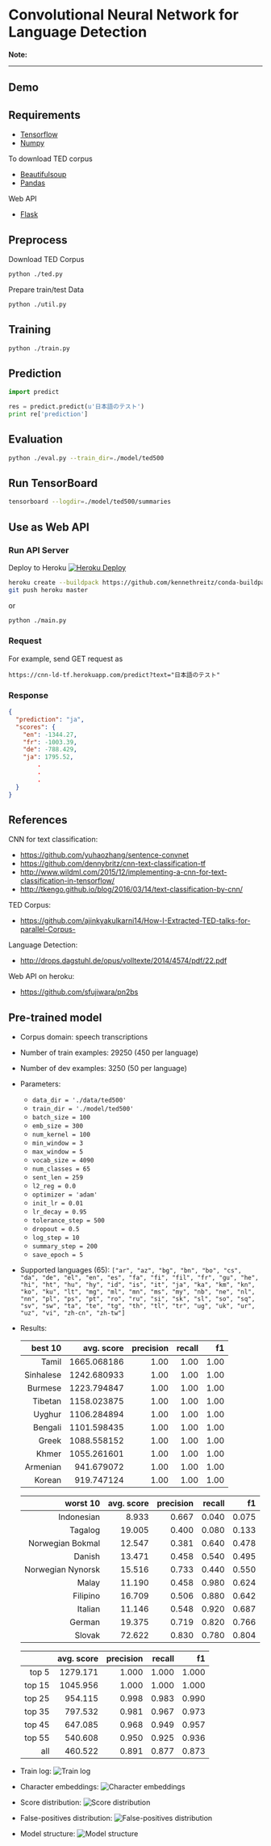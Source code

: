 # Convolutional Neural Network for Language Detection

**Note:** 

---

## Demo


## Requirements

- [Tensorflow](https://www.tensorflow.org/)
- [Numpy](http://www.numpy.org/)

To download TED corpus

- [Beautifulsoup](https://www.crummy.com/software/BeautifulSoup/bs4/doc/)
- [Pandas](http://pandas.pydata.org/)

Web API

- [Flask]()

## Preprocess

Download TED Corpus
```sh
python ./ted.py
```

Prepare train/test Data  
```sh
python ./util.py
```

## Training

```sh
python ./train.py
```

## Prediction

```python
import predict

res = predict.predict(u'日本語のテスト')
print re['prediction']
```

## Evaluation

```sh
python ./eval.py --train_dir=./model/ted500
```

## Run TensorBoard

```sh
tensorboard --logdir=./model/ted500/summaries
```

## Use as Web API

### Run API Server

Deploy to Heroku 
[![Heroku Deploy](https://www.herokucdn.com/deploy/button.png)](https://heroku.com/deploy)
```sh
heroku create --buildpack https://github.com/kennethreitz/conda-buildpack.git cnn-ld-tf
git push heroku master
```

or
```sh
python ./main.py
```

### Request

For example, send GET request as

```
https://cnn-ld-tf.herokuapp.com/predict?text="日本語のテスト"
```

### Response

```json
{
  "prediction": "ja", 
  "scores": {
    "en": -1344.27,
    "fr": -1003.39,  
    "de": -788.429, 
    "ja": 1795.52,
        .
        .
        .
  }
}
```

## References

CNN for text classification:

* https://github.com/yuhaozhang/sentence-convnet
* https://github.com/dennybritz/cnn-text-classification-tf
* http://www.wildml.com/2015/12/implementing-a-cnn-for-text-classification-in-tensorflow/
* http://tkengo.github.io/blog/2016/03/14/text-classification-by-cnn/

TED Corpus:

* https://github.com/ajinkyakulkarni14/How-I-Extracted-TED-talks-for-parallel-Corpus-

Language Detection:

* http://drops.dagstuhl.de/opus/volltexte/2014/4574/pdf/22.pdf

Web API on heroku:

* https://github.com/sfujiwara/pn2bs


## Pre-trained model

* Corpus domain: speech transcriptions
* Number of train examples: 29250 (450 per language)
* Number of dev examples: 3250 (50 per language)
* Parameters:
    + `data_dir = './data/ted500'`
    + `train_dir = './model/ted500'`
    + `batch_size = 100`
    + `emb_size = 300`
    + `num_kernel = 100`
    + `min_window = 3`
    + `max_window = 5`
    + `vocab_size = 4090`
    + `num_classes = 65`
    + `sent_len = 259`
    + `l2_reg = 0.0`
    + `optimizer = 'adam'`
    + `init_lr = 0.01`
    + `lr_decay = 0.95`
    + `tolerance_step = 500`
    + `dropout = 0.5`
    + `log_step = 10`
    + `summary_step = 200`
    + `save_epoch = 5`
     
* Supported languages (65):
   `["ar", "az", "bg", "bn", "bo", "cs", "da", "de", "el", "en", "es",
     "fa", "fi", "fil", "fr", "gu", "he", "hi", "ht", "hu", "hy", "id",
     "is", "it", "ja", "ka", "km", "kn", "ko", "ku", "lt", "mg", "ml",
     "mn", "ms", "my", "nb", "ne", "nl", "nn", "pl", "ps", "pt", "ro",
     "ru", "si", "sk", "sl", "so", "sq", "sv", "sw", "ta", "te", "tg",
     "th", "tl", "tr", "ug", "uk", "ur", "uz", "vi", "zh-cn", "zh-tw"]`

* Results:

    | best 10 | avg. score | precision | recall | f1 |
    |--------:|-----------:|----------:|-------:|---:|
    |Tamil  |1665.068186   |1.00    |1.00  |1.00|
    |Sinhalese  |1242.680933   |1.00    |1.00  |1.00|
    |Burmese  |1223.794847   |1.00    |1.00  |1.00|
    |Tibetan  |1158.023875   |1.00    |1.00  |1.00|
    |Uyghur  |1106.284894   |1.00    |1.00  |1.00|
    |Bengali  |1101.598435   |1.00    |1.00  |1.00|
    |Greek  |1088.558152   |1.00    |1.00  |1.00|
    |Khmer  |1055.261601   |1.00    |1.00  |1.00|
    |Armenian  | 941.679072   |1.00    |1.00  |1.00|
    |Korean  | 919.747124   |1.00    |1.00  |1.00|  
    
    
    | worst 10 | avg. score | precision | recall | f1 |
    |---------:|-----------:|----------:|-------:|---:|
    |Indonesian |8.933    |0.667    |0.040    |0.075|
    |Tagalog    |19.005   |0.400    |0.080    |0.133|
    |Norwegian Bokmal     |12.547   |0.381    |0.640    |0.478|
    |Danish     |13.471   |0.458    |0.540    |0.495|
    |Norwegian Nynorsk    |15.516   |0.733    |0.440    |0.550|
    |Malay      |11.190   |0.458    |0.980    |0.624|
    |Filipino   |16.709   |0.506    |0.880    |0.642|
    |Italian    |11.146   |0.548    |0.920    |0.687|
    |German     |19.375   |0.719    |0.820    |0.766|
    |Slovak     |72.622   |0.830    |0.780    |0.804|  
    
    
    |      | avg. score | precision | recall | f1 |
    |-----:|-----------:|----------:|-------:|---:|
    |top  5| 1279.171|    1.000|    1.000|    1.000|
    |top 15| 1045.956|    1.000|    1.000|    1.000|
    |top 25|  954.115|    0.998|    0.983|    0.990|
    |top 35|  797.532|    0.981|    0.967|    0.973|
    |top 45|  647.085|    0.968|    0.949|    0.957|
    |top 55|  540.608|    0.950|    0.925|    0.936|
    |   all|  460.522|    0.891|    0.877|    0.873|  
    
    

* Train log:
    ![Train log](./docs/css/images/train_log.svg)
     
* Character embeddings:
    ![Character embeddings](./docs/css/images/embeddings.svg)

* Score distribution:
    ![Score distribution](./docs/css/images/score_distribution.svg)

* False-positives distribution:
    ![False-positives distribution](./docs/css/images/fp_distribution.svg)

* Model structure:
    ![Model structure](./docs/css/images/graph.png)
